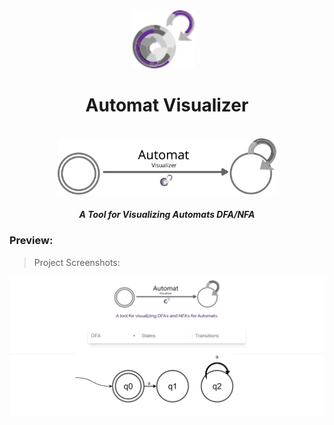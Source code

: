 <div align="center">
  <img src="src\images\AutomatVisualizerIconSVG.svg" width="100" style="margin-right: 10px;">

# Automat Visualizer

</div>

<br>
<div align="center">
<img src="src\images\AutomatVisualizerLogoSVG.svg" width="350">
</div>

<div align="center">
  
  ##### A Tool for Visualizing Automats DFA/NFA

</div>

### Preview:

> Project Screenshots:

<img src="AppScreenshot.png">
